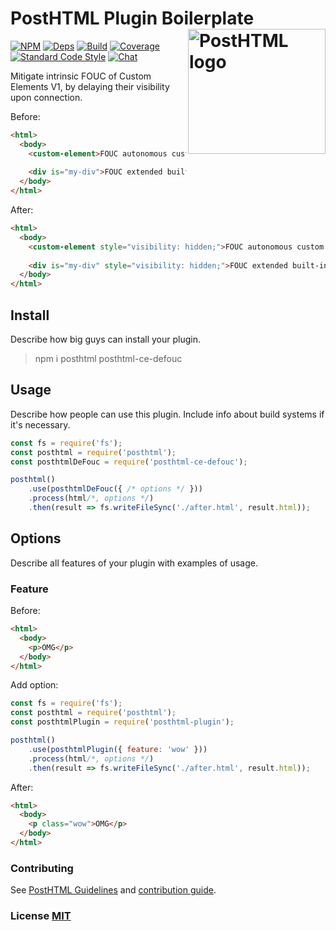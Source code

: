 # PostHTML Plugin Boilerplate <img align="right" width="220" height="200" title="PostHTML logo" src="http://posthtml.github.io/posthtml/logo.svg">

[![NPM][npm]][npm-url]
[![Deps][deps]][deps-url]
[![Build][build]][build-badge]
[![Coverage][cover]][cover-badge]
[![Standard Code Style][style]][style-url]
[![Chat][chat]][chat-badge]

Mitigate intrinsic FOUC of Custom Elements V1, by delaying their visibility upon connection.

Before:
``` html
<html>
  <body>
    <custom-element>FOUC autonomous custom element</custom-element>
    
    <div is="my-div">FOUC extended built-in element</div>
  </body>
</html>
```

After:
``` html
<html>
  <body>
    <custom-element style="visibility: hidden;">FOUC autonomous custom element</custom-element>
    
    <div is="my-div" style="visibility: hidden;">FOUC extended built-in element</div>
  </body>
</html>
```

## Install

Describe how big guys can install your plugin.

> npm i posthtml posthtml-ce-defouc

## Usage

Describe how people can use this plugin. Include info about build systems if it's
necessary.

``` js
const fs = require('fs');
const posthtml = require('posthtml');
const posthtmlDeFouc = require('posthtml-ce-defouc');

posthtml()
    .use(posthtmlDeFouc({ /* options */ }))
    .process(html/*, options */)
    .then(result => fs.writeFileSync('./after.html', result.html));
```

## Options

Describe all features of your plugin with examples of usage.

### Feature
Before:
``` html
<html>
  <body>
    <p>OMG</p>
  </body>
</html>
```
Add option:
``` js
const fs = require('fs');
const posthtml = require('posthtml');
const posthtmlPlugin = require('posthtml-plugin');

posthtml()
    .use(posthtmlPlugin({ feature: 'wow' }))
    .process(html/*, options */)
    .then(result => fs.writeFileSync('./after.html', result.html));
```
After:
``` html
<html>
  <body>
    <p class="wow">OMG</p>
  </body>
</html>
```

### Contributing

See [PostHTML Guidelines](https://github.com/posthtml/posthtml/tree/master/docs) and [contribution guide](CONTRIBUTING.md).

### License [MIT](LICENSE)

[npm]: https://img.shields.io/npm/v/posthtml.svg
[npm-url]: https://npmjs.com/package/posthtml

[deps]: https://david-dm.org/posthtml/posthtml.svg
[deps-url]: https://david-dm.org/posthtml/posthtml

[style]: https://img.shields.io/badge/code%20style-standard-yellow.svg
[style-url]: http://standardjs.com/

[build]: https://travis-ci.org/posthtml/posthtml.svg?branch=master
[build-badge]: https://travis-ci.org/posthtml/posthtml?branch=master

[cover]: https://coveralls.io/repos/posthtml/posthtml/badge.svg?branch=master
[cover-badge]: https://coveralls.io/r/posthtml/posthtml?branch=master


[chat]: https://badges.gitter.im/posthtml/posthtml.svg
[chat-badge]: https://gitter.im/posthtml/posthtml?utm_source=badge&utm_medium=badge&utm_campaign=pr-badge&utm_content=badge"
